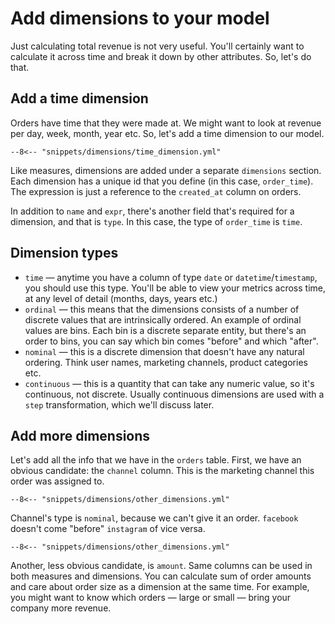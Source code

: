 # Add dimensions to your model

Just calculating total revenue is not very useful. You'll certainly want to calculate it
across time and break it down by other attributes. So, let's do that.


## Add a time dimension

Orders have time that they were made at. We might want to look at revenue per day, week,
month, year etc. So, let's add a time dimension to our model.

```{ .yaml title=project.yml hl_lines="13 14 15 16 17"}
--8<-- "snippets/dimensions/time_dimension.yml"
```

Like measures, dimensions are added under a separate `dimensions` section. Each dimension
has a unique id that you define (in this case, `order_time`). The expression is just a
reference to the `created_at` column on orders.

In addition to `name` and `expr`, there's another field that's required for a dimension,
and that is `type`. In this case, the type of `order_time` is `time`.


## Dimension types

- `time` — anytime you have a column of type `date` or `datetime`/`timestamp`, you should
  use this type. You'll be able to view your metrics across time, at any level of detail
  (months, days, years etc.)
- `ordinal` — this means that the dimensions consists of a number of discrete values
  that are intrinsically ordered. An example of ordinal values are bins. Each bin is a
  discrete separate entity, but there's an order to bins, you can say which bin comes
  "before" and which "after".
- `nominal` — this is a discrete dimension that doesn't have any natural ordering. Think
  user names, marketing channels, product categories etc.
- `continuous` — this is a quantity that can take any numeric value, so it's continuous,
  not discrete. Usually continuous dimensions are used with a `step` transformation,
  which we'll discuss later.


## Add more dimensions

Let's add all the info that we have in the `orders` table. First, we have an obvious
candidate: the `channel` column. This is the marketing channel this order was assigned
to.

```{ .yaml title=project.yml hl_lines="18 19 20 21" }
--8<-- "snippets/dimensions/other_dimensions.yml"
```

Channel's type is `nominal`, because we can't give it an order. `facebook` doesn't come
"before" `instagram` of vice versa.

```{ .yaml title=project.yml hl_lines="22 23 24 25" }
--8<-- "snippets/dimensions/other_dimensions.yml"
```

Another, less obvious candidate, is `amount`. Same columns can be used in both measures
and dimensions. You can calculate sum of order amounts and care about order size as a
dimension at the same time. For example, you might want to know which orders — large or
small — bring your company more revenue.
